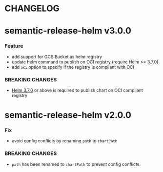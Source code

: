 # CHANGELOG

# semantic-release-helm v3.0.0

### Feature
* add support for GCS Bucket as helm registry
* update helm command to publish on OCI registry (require Helm >= 3.7.0)
* add `oci` option to specify if the registry is compliant with OCI

### BREAKING CHANGES
* [Helm 3.7.0](https://github.com/helm/helm/releases/tag/v3.7.0) or above is required to publish chart on OCI compliant registry

# semantic-release-helm v2.0.0

### Fix
* avoid config conflicts by renaming `path` to `chartPath`

### BREAKING CHANGES
* `path` has been renamed to `chartPath` to prevent config conflicts.